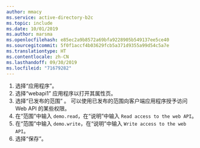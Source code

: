 ```yaml
---
author: mmacy
ms.service: active-directory-b2c
ms.topic: include
ms.date: 10/01/2019
ms.author: marsma
ms.openlocfilehash: e85ec2a9b8572a69bfa9228905b549137ee5ce40
ms.sourcegitcommit: 5f0f1accf4b03629fcb5a371d9355a99d54c5a7e
ms.translationtype: HT
ms.contentlocale: zh-CN
ms.lasthandoff: 09/30/2019
ms.locfileid: "71679282"
---
```

1. 选择“应用程序”。 
1. 选择“webapi1”  应用程序以打开其属性页。 
1. 选择“已发布的范围”  。 可以使用已发布的范围向客户端应用程序授予访问 Web API 的某些权限。
1. 在“范围”中输入 `demo.read`，在“说明”中输入 `Read access to the web API`。  
1. 在“范围”中输入 `demo.write`，在“说明”中输入 `Write access to the web API`。  
1. 选择“保存”。 
